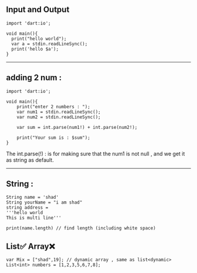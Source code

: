 ## Input and Output


    import 'dart:io';
    
    void main(){
      print("hello world");
      var a = stdin.readLineSync();
      print('hello $a');
    }

-----------------------------

## adding 2 num : 


    import 'dart:io';
    
    void main(){
        print("enter 2 numbers : ");
        var num1 = stdin.readLineSync();
        var num2 = stdin.readLineSync();
        
        var sum = int.parse(num1!) + int.parse(num2!);
    
        print("Your sum is : $sum");
    }

The int.parse(!) : is for making sure that the num1 is not null , and we get it as string as default.


-------------------------------

## String : 

    String name = 'shad'
    String yourName = "i am shad"
    string address = 
    '''hello world 
    This is multi line'''

    print(name.length) // find length (including white space)



## List✅ Array❌

    var Mix = ["shad",19]; // dynamic array , same as list<dynamic>
    List<int> numbers = [1,2,3,5,6,7,8];
